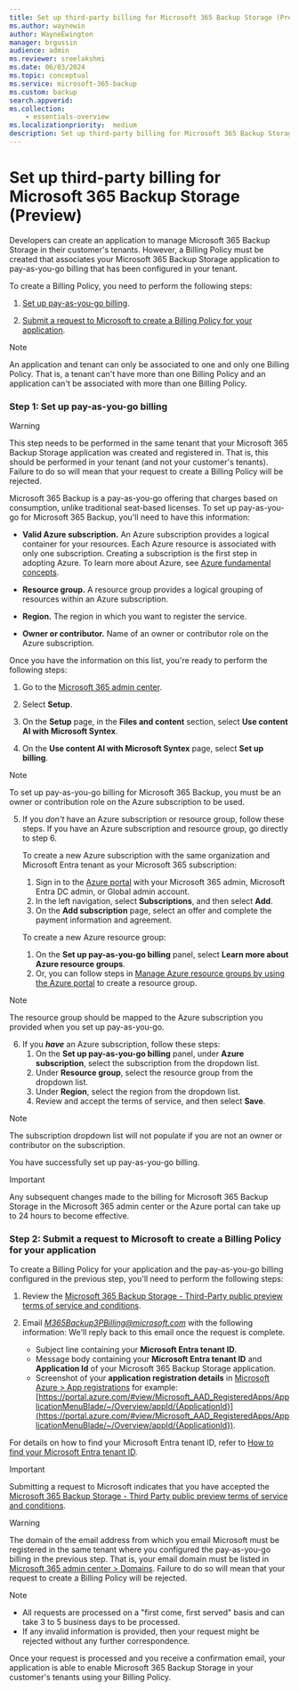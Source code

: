 ```yaml
---
title: Set up third-party billing for Microsoft 365 Backup Storage (Preview)
ms.author: waynewin
author: WayneEwington
manager: brgussin
audience: admin
ms.reviewer: sreelakshmi
ms.date: 06/03/2024
ms.topic: conceptual
ms.service: microsoft-365-backup
ms.custom: backup
search.appverid:
ms.collection:
    - essentials-overview
ms.localizationpriority:  medium
description: Set up third-party billing for Microsoft 365 Backup Storage.
---
```


# Set up third-party billing for Microsoft 365 Backup Storage (Preview)

Developers can create an application to manage Microsoft 365 Backup Storage in their customer's tenants. However, a Billing Policy must be created that associates your Microsoft 365 Backup Storage application to pay-as-you-go billing that has been configured in your tenant.

To create a Billing Policy, you need to perform the following steps:

1. [Set up pay-as-you-go billing](#step-1-set-up-pay-as-you-go-billing).

2. [Submit a request to Microsoft to create a Billing Policy for your application](#step-2-submit-a-request-to-microsoft-to-create-a-billing-policy-for-your-application).

> [!NOTE]
> An application and tenant can only be associated to one and only one Billing Policy. That is, a tenant can't have more than one Billing Policy and an application can't be associated with more than one Billing Policy.

### Step 1: Set up pay-as-you-go billing

> [!WARNING]
> This step needs to be performed in the same tenant that your Microsoft 365 Backup Storage application was created and registered in. That is, this should be performed in your tenant (and not your customer's tenants). Failure to do so will mean that your request to create a Billing Policy will be rejected.

Microsoft 365 Backup is a pay-as-you-go offering that charges based on consumption, unlike traditional seat-based licenses. To set up pay-as-you-go for Microsoft 365 Backup, you'll need to have this information:

- **Valid Azure subscription.** An Azure subscription provides a logical container for your resources. Each Azure resource is associated with only one subscription. Creating a subscription is the first step in adopting Azure. To learn more about Azure, see [Azure fundamental concepts](/azure/cloud-adoption-framework/ready/considerations/fundamental-concepts).

- **Resource group.** A resource group provides a logical grouping of resources within an Azure subscription.

- **Region.** The region in which you want to register the service.

- **Owner or contributor.** Name of an owner or contributor role on the Azure subscription.

Once you have the information on this list, you're ready to perform the following steps:

1. Go to the [Microsoft 365 admin center](https://admin.microsoft.com/Adminportal/Home).

2. Select **Setup**.

3. On the **Setup** page, in the **Files and content** section, select **Use content AI with Microsoft Syntex**.

4. On the **Use content AI with Microsoft Syntex** page, select **Set up billing**.
   
> [!NOTE]
> To set up pay-as-you-go billing for Microsoft 365 Backup, you must be an owner or contribution role on the Azure subscription to be used.

5. If you *don't* have an Azure subscription or resource group, follow these steps. If you have an Azure subscription and resource group, go directly to step 6.

    To create a new Azure subscription with the same organization and Microsoft Entra tenant as your Microsoft 365 subscription:
    1. Sign in to the [Azure portal](https://portal.azure.com/) with your Microsoft 365 admin, Microsoft Entra DC admin, or Global admin account.
    2. In the left navigation, select **Subscriptions**, and then select **Add**.
    3. On the **Add subscription** page, select an offer and complete the payment information and agreement.

    To create a new Azure resource group:
    1. On the **Set up pay-as-you-go billing** panel, select **Learn more about Azure resource groups**.
    2. Or, you can follow steps in [Manage Azure resource groups by using the Azure portal](/azure/azure-resource-manager/management/manage-resource-groups-portal) to create a resource group.

> [!NOTE]
> The resource group should be mapped to the Azure subscription you provided when you set up pay-as-you-go.

6. If you ***have*** an Azure subscription, follow these steps:
   1. On the **Set up pay-as-you-go billing** panel, under **Azure subscription**, select the subscription from the dropdown list.
   2. Under **Resource group**, select the resource group from the dropdown list.
   3. Under **Region**, select the region from the dropdown list.
   4. Review and accept the terms of service, and then select **Save**.

> [!NOTE]
> The subscription dropdown list will not populate if you are not an owner or contributor on the subscription.

You have successfully set up pay-as-you-go billing.

> [!IMPORTANT]
> Any subsequent changes made to the billing for Microsoft 365 Backup Storage in the Microsoft 365 admin center or the Azure portal can take up to 24 hours to become effective.

### Step 2: Submit a request to Microsoft to create a Billing Policy for your application

To create a Billing Policy for your application and the pay-as-you-go billing configured in the previous step, you'll need to perform the following steps:

1. Review the [Microsoft 365 Backup Storage - Third-Party public preview terms of service and conditions](../backup-preview-terms-third-party.md).

2. Email *M365Backup3PBilling@microsoft.com* with the following information: We'll reply back to this email once the request is complete.
    - Subject line containing your **Microsoft Entra tenant ID**.
    - Message body containing your **Microsoft Entra tenant ID** and **Application Id** of your Microsoft 365 Backup Storage application.
    - Screenshot of your **application registration details** in [Microsoft Azure > App registrations](https://portal.azure.com/#view/Microsoft_AAD_IAM/ActiveDirectoryMenuBlade/~/RegisteredApps) for example: [https://portal.azure.com/#view/Microsoft_AAD_RegisteredApps/ApplicationMenuBlade/~/Overview/appId/{ApplicationId}](https://portal.azure.com/#view/Microsoft_AAD_RegisteredApps/ApplicationMenuBlade/~/Overview/appId/{ApplicationId}).

For details on how to find your Microsoft Entra tenant ID, refer to [How to find your Microsoft Entra tenant ID](/entra/fundamentals/how-to-find-tenant).

> [!IMPORTANT]
> Submitting a request to Microsoft indicates that you have accepted the [Microsoft 365 Backup Storage - Third Party public preview terms of service and conditions](../backup-preview-terms-third-party.md).

> [!WARNING]
> The domain of the email address from which you email Microsoft must be registered in the same tenant where you configured the pay-as-you-go billing in the previous step. That is, your email domain must be listed in [Microsoft 365 admin center > Domains](https://admin.microsoft.com/Adminportal/?#/Domains). Failure to do so will mean that your request to create a Billing Policy will be rejected.

> [!NOTE]
> - All requests are processed on a "first come, first served" basis and can take 3 to 5 business days to be processed.
> - If any invalid information is provided, then your request might be rejected without any further correspondence.

Once your request is processed and you receive a confirmation email, your application is able to enable Microsoft 365 Backup Storage in your customer's tenants using your Billing Policy.
